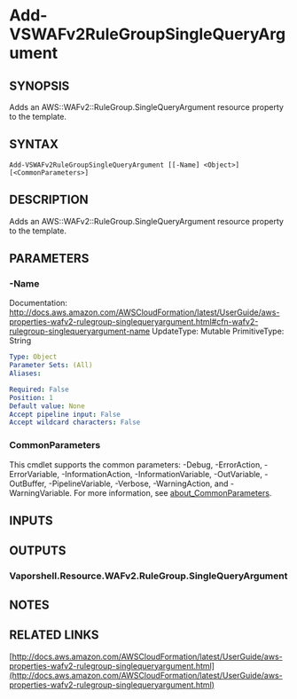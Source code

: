 # Add-VSWAFv2RuleGroupSingleQueryArgument

## SYNOPSIS
Adds an AWS::WAFv2::RuleGroup.SingleQueryArgument resource property to the template.

## SYNTAX

```
Add-VSWAFv2RuleGroupSingleQueryArgument [[-Name] <Object>] [<CommonParameters>]
```

## DESCRIPTION
Adds an AWS::WAFv2::RuleGroup.SingleQueryArgument resource property to the template.

## PARAMETERS

### -Name
Documentation: http://docs.aws.amazon.com/AWSCloudFormation/latest/UserGuide/aws-properties-wafv2-rulegroup-singlequeryargument.html#cfn-wafv2-rulegroup-singlequeryargument-name
UpdateType: Mutable
PrimitiveType: String

```yaml
Type: Object
Parameter Sets: (All)
Aliases:

Required: False
Position: 1
Default value: None
Accept pipeline input: False
Accept wildcard characters: False
```

### CommonParameters
This cmdlet supports the common parameters: -Debug, -ErrorAction, -ErrorVariable, -InformationAction, -InformationVariable, -OutVariable, -OutBuffer, -PipelineVariable, -Verbose, -WarningAction, and -WarningVariable. For more information, see [about_CommonParameters](http://go.microsoft.com/fwlink/?LinkID=113216).

## INPUTS

## OUTPUTS

### Vaporshell.Resource.WAFv2.RuleGroup.SingleQueryArgument
## NOTES

## RELATED LINKS

[http://docs.aws.amazon.com/AWSCloudFormation/latest/UserGuide/aws-properties-wafv2-rulegroup-singlequeryargument.html](http://docs.aws.amazon.com/AWSCloudFormation/latest/UserGuide/aws-properties-wafv2-rulegroup-singlequeryargument.html)

